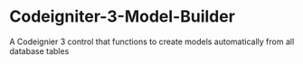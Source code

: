 # Codeigniter-3-Model-Builder
A Codeignier 3 control that functions to create models automatically from all database tables
